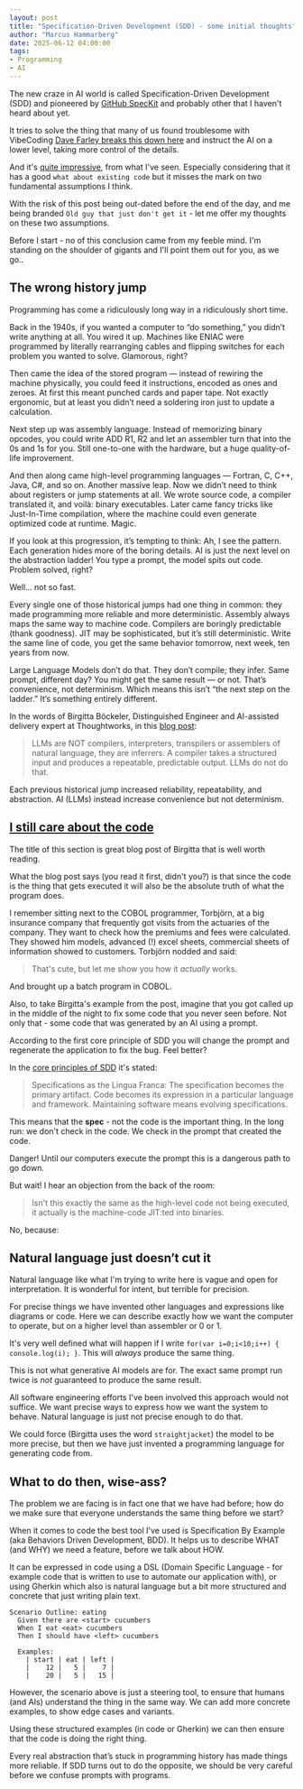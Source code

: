 ```yaml
---
layout: post
title: "Specification-Driven Development (SDD) - some initial thoughts"
author: "Marcus Hammarberg"
date: 2025-06-12 04:00:00
tags:
- Programming
- AI
---
```


The new craze in AI world is called Specification-Driven Development (SDD) and pioneered by [GitHub SpecKit](https://github.com/github/spec-kit/) and probably other that I haven't heard about yet.

It tries to solve the thing that many of us found troublesome with VibeCoding [Dave Farley breaks this down here](https://youtu.be/1A6uPztchXk) and instruct the AI on a lower level, taking more control of the details.

And it's [quite impressive](https://youtu.be/em3vIT9aUsg), from what I've seen. Especially considering that it has a good `what about existing code` but it misses the mark on two fundamental assumptions I think.

With the risk of this post being out-dated before the end of the day, and me being branded `Old guy that just don't get it` - let me offer my thoughts on these two assumptions.

<!-- excerpt-end -->

Before I start - no of this conclusion came from my feeble mind. I'm standing on the shoulder of gigants and I'll point them out for you, as we go..

## The wrong history jump

Programming has come a ridiculously long way in a ridiculously short time.

Back in the 1940s, if you wanted a computer to “do something,” you didn’t write anything at all. You wired it up. Machines like ENIAC were programmed by literally rearranging cables and flipping switches for each problem you wanted to solve. Glamorous, right?

Then came the idea of the stored program — instead of rewiring the machine physically, you could feed it instructions, encoded as ones and zeroes. At first this meant punched cards and paper tape. Not exactly ergonomic, but at least you didn’t need a soldering iron just to update a calculation.

Next step up was assembly language. Instead of memorizing binary opcodes, you could write ADD R1, R2 and let an assembler turn that into the 0s and 1s for you. Still one-to-one with the hardware, but a huge quality-of-life improvement.

And then along came high-level programming languages — Fortran, C, C++, Java, C#, and so on. Another massive leap. Now we didn’t need to think about registers or jump statements at all. We wrote source code, a compiler translated it, and voilà: binary executables. Later came fancy tricks like Just-In-Time compilation, where the machine could even generate optimized code at runtime. Magic.

If you look at this progression, it’s tempting to think: Ah, I see the pattern. Each generation hides more of the boring details. AI is just the next level on the abstraction ladder! You type a prompt, the model spits out code. Problem solved, right?

Well… not so fast.

Every single one of those historical jumps had one thing in common: they made programming more reliable and more deterministic. Assembly always maps the same way to machine code. Compilers are boringly predictable (thank goodness). JIT may be sophisticated, but it’s still deterministic. Write the same line of code, you get the same behavior tomorrow, next week, ten years from now.

Large Language Models don’t do that. They don’t compile; they infer. Same prompt, different day? You might get the same result — or not. That’s convenience, not determinism. Which means this isn’t “the next step on the ladder.” It’s something entirely different.

In the words of Birgitta Böckeler, Distinguished Engineer and AI-assisted delivery expert at Thoughtworks, in this [blog post](https://martinfowler.com/articles/exploring-gen-ai/i-still-care-about-the-code.html):

> LLMs are NOT compilers, interpreters, transpilers or assemblers of natural language, they are inferrers. A compiler takes a structured input and produces a repeatable, predictable output. LLMs do not do that.

Each previous historical jump increased reliability, repeatability, and abstraction. AI (LLMs) instead increase convenience but not determinism.

## [I still care about the code](https://martinfowler.com/articles/exploring-gen-ai/i-still-care-about-the-code.html)

The title of this section is great blog post of Birgitta that is well worth reading.

What the blog post says (you read it first, didn't you?) is that since the code is the thing that gets executed it will also be the absolute truth of what the program does.

I remember sitting next to the COBOL programmer, Torbjörn, at a big insurance company that frequently got visits from the actuaries of the company. They want to check how the premiums and fees were calculated. They showed him models, advanced (!) excel sheets, commercial sheets of information showed to customers. Torbjörn nodded and said:

> That's cute, but let me show you how it *actually* works.

And brought up a batch program in COBOL.

Also, to take Birgitta's example from the post, imagine that you got called up in the middle of the night to fix some code that you never seen before. Not only that - some code that was generated by an AI using a prompt.

According to the first core principle of SDD you will change the prompt and regenerate the application to fix the bug. Feel better?

In the [core principles of SDD](https://github.com/github/spec-kit/blob/main/spec-driven.md#core-principles) it's stated:

> Specifications as the Lingua Franca: The specification becomes the primary artifact. Code becomes its expression in a particular language and framework. Maintaining software means evolving specifications.

This means that the **spec** - not the code is the important thing. In the long run: we don't check in the code. We check in the prompt that created the code.

Danger! Until our computers execute the prompt this is a dangerous path to go down.

But wait! I hear an objection from the back of the room:

> Isn't this exactly the same as the high-level code not being executed, it actually is the machine-code JIT:ted into binaries.

No, because:

## Natural language just doesn’t cut it

Natural language like what I'm trying to write here is vague and open for interpretation. It is wonderful for intent, but terrible for precision.

For precise things we have invented other languages and expressions like diagrams or code. Here we can describe exactly how we want the computer to operate, but on a higher level than assembler or 0 or 1.

It's very well defined what will happen if I write `for(var i=0;i<10;i++) { console.log(i); }`. This will *always* produce the same thing.

This is not what generative AI models are for. The exact same prompt run twice is *not* guaranteed to produce the same result.

All software engineering efforts I've been involved this approach would not suffice. We want precise ways to express how we want the system to behave. Natural language is just not precise enough to do that.

We could force (Birgitta uses the word `straightjacket`) the model to be more precise, but then we have just invented a programming language for generating code from.

## What to do then, wise-ass?

The problem we are facing is in fact one that we have had before; how do we make sure that everyone understands the same thing before we start?

When it comes to code the best tool I've used is Specification By Example (aka Behaviors Driven Development, BDD). It helps us to describe WHAT (and WHY) we need a feature, before we talk about HOW.

It can be expressed in code using a DSL (Domain Specific Language - for example code that is written to use to automate our application with), or using Gherkin which also is natural language but a bit more structured and concrete that just writing plain text.

```gherkin
Scenario Outline: eating
  Given there are <start> cucumbers
  When I eat <eat> cucumbers
  Then I should have <left> cucumbers

  Examples:
    | start | eat | left |
    |    12 |   5 |    7 |
    |    20 |   5 |   15 |
```

However, the scenario above is just a steering tool, to ensure that humans (and AIs) understand the thing in the same way. We can add more concrete examples, to show edge cases and variants.

Using these structured examples (in code or Gherkin) we can then ensure that the code is doing the right thing.

Every real abstraction that’s stuck in programming history has made things more reliable. If SDD turns out to do the opposite, we should be very careful before we confuse prompts with programs.
